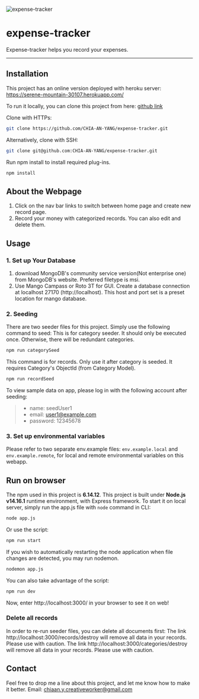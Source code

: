 ![expense-tracker](https://user-images.githubusercontent.com/71560280/130341980-b0863cc0-3e7f-4b22-b5c6-fa15c1424b0d.jpg)
# expense-tracker
Expense-tracker helps you record your expenses.

---

## Installation
This project has an online version deployed with heroku server: 
https://serene-mountain-30107.herokuapp.com/

To run it locally, you can clone this project from here: 
[github link](https://github.com/CHIA-AN-YANG/expense-tracker)

Clone with HTTPs:

```bash
git clone https://github.com/CHIA-AN-YANG/expense-tracker.git
```
Alternatively, clone with SSH:
```bash
git clone git@github.com:CHIA-AN-YANG/expense-tracker.git
```
Run npm install to install required plug-ins.

```bash
npm install
```
## About the Webpage

1. Click on the nav bar links to switch between home page and create new record page.
2. Record your money with categorized records. You can also edit and delete them. 

## Usage

### 1. Set up Your Database
1. download MongoDB's community service version(Not enterprise one) from MongoDB's website. Preferred filetype is msi.
2. Use Mango Campass or Roto 3T for GUI. Create a database connection at localhost 27170 (http://localhost). This host and port set is a preset location for mango database.

### 2. Seeding
There are two seeder files for this project. Simply use the following command to seed:
This is for category seeder. It should only be executed once. Otherwise, there will be redundant categories.
```bash
npm run categorySeed
```
This command is for records. Only use it after category is seeded. It requires Category's ObjectId (from Category Model).
```bash
npm run recordSeed
```
To view sample data on app, please log in with the following account after seeding:

> - name:      seedUser1
> - email:     user1@example.com
> - password:  12345678

### 3. Set up environmental variables
Please refer to two separate env.example files: `env.example.local` and `env.example.remote`, for local and remote environmental variables on this webapp.

## Run on browser
The npm used in this project is **6.14.12**. This project is built under **Node.js v14.16.1** runtime environment, with Express framework. To start it on local server, simply run the app.js file with `node` command in CLI:

```bash
node app.js
```
Or use the script:
```bash
npm run start
```
If you wish to automatically restarting the node application when file changes are detected, you may run nodemon.

```bash
nodemon app.js
```
You can also take advantage of the script:
```bash
npm run dev
```
Now, enter http://localhost:3000/ in your browser to see it on web!

### Delete all records
In order to re-run seeder files, you can delete all documents first:
The link http://localhost:3000/records/destroy will remove all data in your records. Please use with caution.
The link http://localhost:3000/categories/destroy will remove all data in your records. Please use with caution.

## Contact
Feel free to drop me a line about this project, and let me know how to make it better.
Email: chiaan.y.creativeworker@gmail.com
